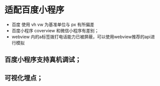 # 适配百度小程序

* 百度 使用 vh vw 为基准单位与 px 有所偏差
* 百度小程序 coverview 和微信小程序有差别；
* webview 内的a标签拨打电话能力已被屏蔽，可以使用webview推荐的api进行模拟


##  百度小程序支持真机调试；

##  可视化埋点；



